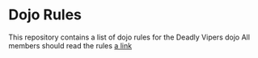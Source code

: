 Dojo Rules
==========

This repository contains a list of dojo rules for the Deadly Vipers dojo
All members should read the rules
[a link](https://github.com/deadlyvipers)
